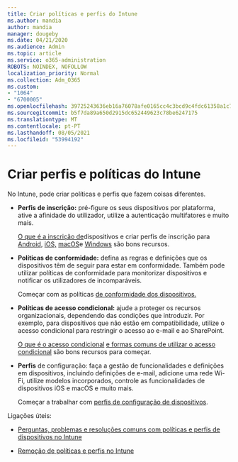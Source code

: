 ```yaml
---
title: Criar políticas e perfis do Intune
ms.author: mandia
author: mandia
manager: dougeby
ms.date: 04/21/2020
ms.audience: Admin
ms.topic: article
ms.service: o365-administration
ROBOTS: NOINDEX, NOFOLLOW
localization_priority: Normal
ms.collection: Adm_O365
ms.custom:
- "1064"
- "6700005"
ms.openlocfilehash: 39725243636eb16a76078afe0165cc4c3bcd9c4fdc61358a1c75b6b310956c41
ms.sourcegitcommit: b5f7da89a650d2915dc652449623c78be6247175
ms.translationtype: MT
ms.contentlocale: pt-PT
ms.lasthandoff: 08/05/2021
ms.locfileid: "53994192"
---
```

# <a name="creating-intune-policy-and-profiles"></a>Criar perfis e políticas do Intune

No Intune, pode criar políticas e perfis que fazem coisas diferentes.

- **Perfis de inscrição:** pré-figure os seus dispositivos por plataforma, ative a afinidade do utilizador, utilize a autenticação multifatores e muito mais.

  [O que é a inscrição de](https://docs.microsoft.com/intune/device-enrollment)dispositivos e criar perfis de inscrição para [Android](https://docs.microsoft.com/intune/android-enroll), [iOS,](https://docs.microsoft.com/intune/ios-enroll) [macOS](https://docs.microsoft.com/intune/macos-enroll)e [Windows](https://docs.microsoft.com/intune/windows-enrollment-methods) são bons recursos.

- **Políticas de conformidade:** defina as regras e definições que os dispositivos têm de seguir para estar em conformidade. Também pode utilizar políticas de conformidade para monitorizar dispositivos e notificar os utilizadores de incomparáveis.

  Começar com as políticas [de conformidade dos dispositivos.](https://docs.microsoft.com/intune/device-compliance-get-started)
- **Políticas de acesso condicional:** ajude a proteger os recursos organizacionais, dependendo das condições que introduzir. Por exemplo, para dispositivos que não estão em compatibilidade, utilize o acesso condicional para restringir o acesso ao e-mail e ao SharePoint.

  [O que é o acesso condicional](https://docs.microsoft.com/intune/conditional-access) [e formas comuns de utilizar o acesso condicional](https://docs.microsoft.com/intune/conditional-access-intune-common-ways-use) são bons recursos para começar.

- **Perfis** de configuração: faça a gestão de funcionalidades e definições em dispositivos, incluindo definições de e-mail, adicione uma rede Wi-Fi, utilize modelos incorporados, controle as funcionalidades de dispositivos iOS e macOS e muito mais.

  Começar a trabalhar com [perfis de configuração de dispositivos](https://docs.microsoft.com/intune/device-profiles).

Ligações úteis:

- [Perguntas, problemas e resoluções comuns com políticas e perfis de dispositivos no Intune](https://docs.microsoft.com/intune/device-profile-troubleshoot)

- [Remoção de políticas e perfis no Intune](https://docs.microsoft.com/troubleshoot/mem/intune/troubleshoot-policies-in-microsoft-intune)
